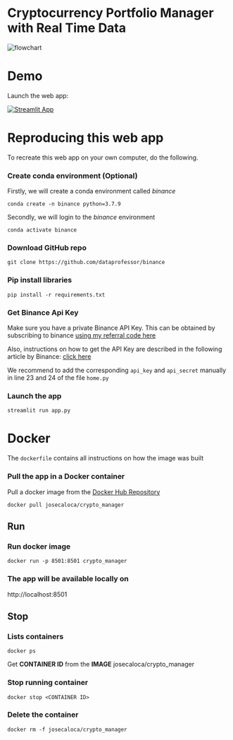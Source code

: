 # Cryptocurrency Portfolio Manager with Real Time Data

![flowchart](https://user-images.githubusercontent.com/59198442/170316366-c2023332-fbd0-4c18-83bc-e94177778637.jpg)

# Demo

Launch the web app:

[![Streamlit App](https://static.streamlit.io/badges/streamlit_badge_black_white.svg)](https://share.streamlit.io/josecaloca/crypto_portfolio_manager/app.py)

# Reproducing this web app
To recreate this web app on your own computer, do the following.

### Create conda environment (Optional)
Firstly, we will create a conda environment called *binance*
```
conda create -n binance python=3.7.9
```
Secondly, we will login to the *binance* environment
```
conda activate binance
```

###  Download GitHub repo

```
git clone https://github.com/dataprofessor/binance
```

###  Pip install libraries
```
pip install -r requirements.txt
```

### Get Binance Api Key

Make sure you have a private Binance API Key. This can be obtained by subscribing to binance [using my referral code here](https://accounts.binance.com/en/register?ref=186625161)

Also, instructions on how to get the API Key are described in the following article by Binance: [click here](https://www.binance.com/en/support/faq/360002502072)

We recommend to add the corresponding ```api_key``` and ```api_secret``` manually in line 23 and 24 of the file ```home.py```


###  Launch the app

```
streamlit run app.py
```

# Docker

The ```dockerfile``` contains all instructions on how the image was built

###  Pull the app in a Docker container

Pull a docker image from the [Docker Hub Repository](https://hub.docker.com/r/josecaloca/crypto_manager)

```
docker pull josecaloca/crypto_manager
```

## Run

### Run docker image

```
docker run -p 8501:8501 crypto_manager
```

### The app will be available locally on

http://localhost:8501


## Stop

### Lists containers
```
docker ps
```

Get **CONTAINER ID** from the **IMAGE** josecaloca/crypto_manager


### Stop running container
```
docker stop <CONTAINER ID>
```

### Delete the container
```
docker rm -f josecaloca/crypto_manager
```